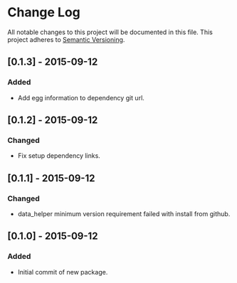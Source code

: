 # Change Log
All notable changes to this project will be documented in this file.
This project adheres to [Semantic Versioning](http://semver.org/).


## [0.1.3] - 2015-09-12
### Added
  - Add egg information to dependency git url. 

## [0.1.2] - 2015-09-12
### Changed
  - Fix setup dependency links. 

## [0.1.1] - 2015-09-12
### Changed
  - data_helper minimum version requirement failed with install from github. 

## [0.1.0] - 2015-09-12
### Added
  - Initial commit of new package.